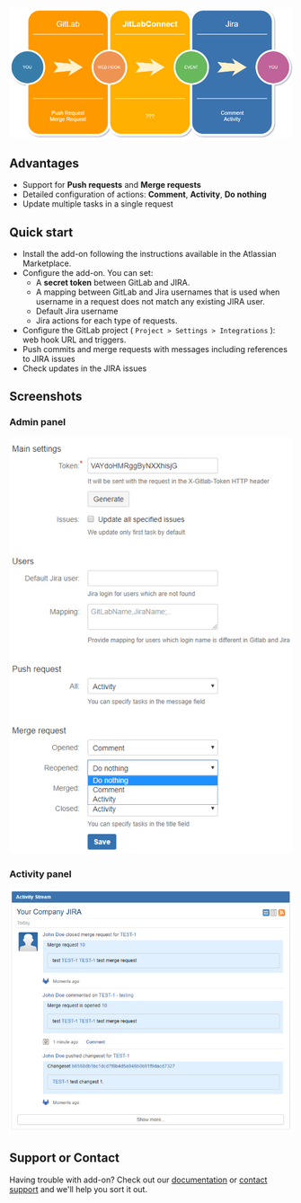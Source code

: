 <p align="center"> 
  <img src="/img/JitLabFlow.png" width = "700">
</p>

## Advantages
- Support for **Push requests** and **Merge requests**
- Detailed configuration of actions: **Comment**, **Activity**, **Do nothing**
- Update multiple tasks in a single request

## Quick start
- Install the add-on following the instructions available in the Atlassian Marketplace.
- Configure the add-on. You can set:
  - A **secret token** between GitLab and JIRA.
  - A mapping between GitLab and Jira usernames that is used when username in a request does not match any existing JIRA user.
  - Default Jira username
  - Jira actions for each type of requests.
- Configure the GitLab project ( `Project > Settings > Integrations` ): web hook URL and triggers.
- Push commits and merge requests with messages including references to JIRA issues
- Check updates in the JIRA issues

## Screenshots
### Admin panel
<p align="center"> 
  <img src="/img/admin.png">
</p>

### Activity panel
<p align="center"> 
  <img src="/img/activity.png">
</p>

## Support or Contact
Having trouble with add-on? Check out our [documentation](https://github.com/JitLabConnect/jitlabconnect.github.io/wiki) or [contact support](https://github.com/JitLabConnect/jitlabconnect.github.io/issues) and we'll help you sort it out.

